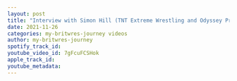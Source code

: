 ```yaml
---
layout: post
title: "Interview with Simon Hill (TNT Extreme Wrestling and Odyssey Pro Wrestling commentator)"
date: 2021-11-26
categories: my-britwres-journey videos
author: my-britwres-journey
spotify_track_id: 
youtube_video_id: 7gFcuFCSHok
apple_track_id: 
youtube_metadata: 
---
```

